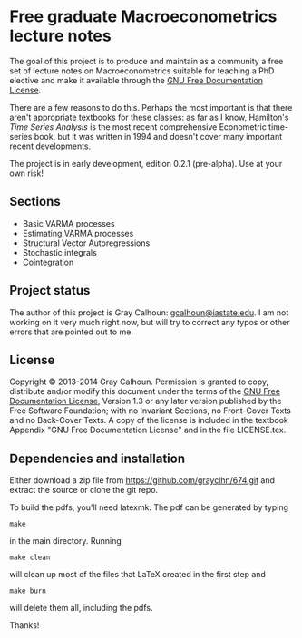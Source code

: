 Free graduate Macroeconometrics lecture notes
=============================================

The goal of this project is to produce and maintain as a community a
free set of lecture notes on Macroeconometrics suitable for teaching a
PhD elective and make it available through the [GNU Free Documentation
License][FDL].

There are a few reasons to do this. Perhaps the most important is that
there aren't appropriate textbooks for these classes: as far as I
know, Hamilton's *Time Series Analysis* is the most recent
comprehensive Econometric time-series book, but it was written in 1994
and doesn't cover many important recent developments.

The project is in early development, edition 0.2.1 (pre-alpha).  Use
at your own risk!

Sections
--------

* Basic VARMA processes
* Estimating VARMA processes
* Structural Vector Autoregressions
* Stochastic integrals
* Cointegration

Project status
--------------

The author of this project is Gray Calhoun: <gcalhoun@iastate.edu>.  I
am not working on it very much right now, but will try to correct any
typos or other errors that are pointed out to me.

License
-------

Copyright © 2013-2014 Gray Calhoun. Permission is granted to copy,
distribute and/or modify this document under the terms of the [GNU
Free Documentation License][FDL], Version 1.3 or any later version
published by the Free Software Foundation; with no Invariant Sections,
no Front-Cover Texts and no Back-Cover Texts. A copy of the license is
included in the textbook Appendix "GNU Free Documentation License" and
in the file LICENSE.tex.

[FDL]: http://www.gnu.org/copyleft/fdl.html

Dependencies and installation
-----------------------------

Either download a zip file from <https://github.com/grayclhn/674.git>
and extract the source or clone the git repo.

To build the pdfs, you'll need latexmk. The pdf can be generated by
typing
```
make
```
in the main directory.  Running
```
make clean
```
will clean up most of the files that LaTeX created in the first step
and
```
make burn
```
will delete them all, including the pdfs.

Thanks!
